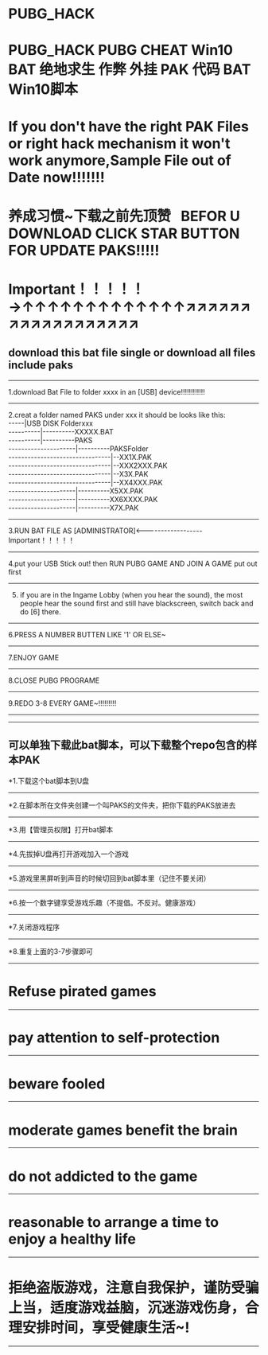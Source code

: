 # PUBG_HACK
PUBG_HACK PUBG CHEAT Win10 BAT 绝地求生  作弊 外挂 PAK 代码 BAT  Win10脚本
==========================================================================
If you don't have the right PAK Files or right hack mechanism it won't work anymore,Sample File out of Date now!!!!!!!
================================================

养成习惯~下载之前先顶赞   BEFOR U DOWNLOAD CLICK STAR BUTTON FOR UPDATE PAKS!!!!!
===========================================
Important！！！！！→↑↑↑↑↑↑↑↑↑↑↑↑↑↗↗↗↗↗↗↗↗↗↗↗↗↗↗↗↗↗↗
===========================================

download this bat file single or download all files include paks
--------------------------------------------------------------------------
***
1.download Bat File to folder xxxx  in an [USB]  device!!!!!!!!!!!!
***
2.creat a folder named PAKS under xxx
       it should be looks like this:  
-----|USB DISK Folderxxx  
----------|----------XXXXX.BAT    
----------|----------PAKS    
---------------------|----------PAKSFolder   
--------------------------------|--XX1X.PAK    
--------------------------------|--XXX2XXX.PAK    
--------------------------------|--X3X.PAK    
--------------------------------|--XX4XXX.PAK    
---------------------|----------X5XX.PAK    
---------------------|----------XX6XXXX.PAK    
---------------------|----------X7X.PAK    

***
3.RUN BAT FILE AS [ADMINISTRATOR]<------------------Important！！！！！
***
4.put your USB Stick out!  then RUN PUBG GAME AND JOIN A GAME   put out first
***
5. if you are in the Ingame Lobby (when you hear the sound), the most people hear the sound first and still have blackscreen, switch back and do [6] there.
***
6.PRESS A NUMBER BUTTEN LIKE  '1'  OR ELSE~
***
7.ENJOY GAME
***
8.CLOSE PUBG PROGRAME
***
9.REDO 3-8 EVERY GAME~!!!!!!!!!
***
***

可以单独下载此bat脚本，可以下载整个repo包含的样本PAK
--------------------------------------------------------------------------
*1.下载这个bat脚本到U盘
***
*2.在脚本所在文件夹创建一个叫PAKS的文件夹，把你下载的PAKS放进去
***
*3.用【管理员权限】打开bat脚本
***
*4.先拔掉U盘再打开游戏加入一个游戏
***
*5.游戏里黑屏听到声音的时候切回到bat脚本里（记住不要关闭）
***
*6.按一个数字键享受游戏乐趣（不提倡。不反对。健康游戏）
***
*7.关闭游戏程序
***
*8.重复上面的3-7步骤即可
***


Refuse pirated games
===========================================
***
pay attention to self-protection
===========================================
***
beware fooled
===========================================
***
moderate games benefit the brain 
===========================================
***
do not addicted to the game 
===========================================
***
reasonable to arrange a time to enjoy a healthy life
===========================================
***
拒绝盗版游戏，注意自我保护，谨防受骗上当，适度游戏益脑，沉迷游戏伤身，合理安排时间，享受健康生活~!
===========================================
***

